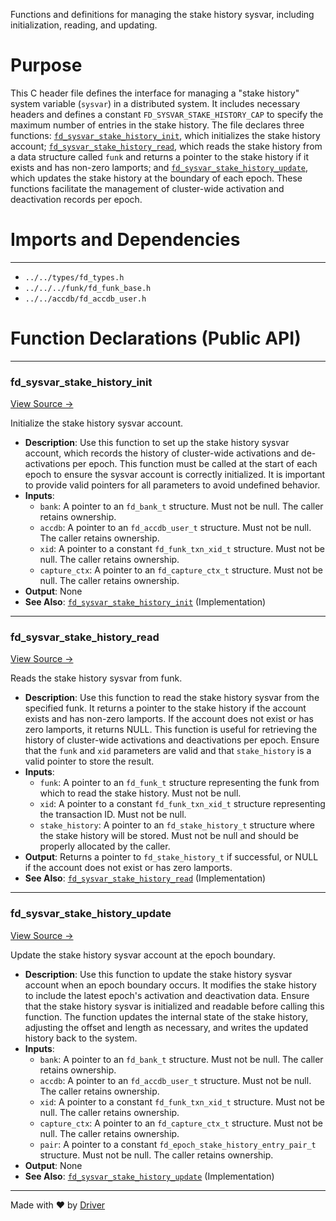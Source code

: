 <!--------------------------------------------------------------------------------->
<!-- IMPORTANT: This file is auto-generated by Driver (https://driver.ai). -------->
<!-- Manual edits may be overwritten on future commits. --------------------------->
<!--------------------------------------------------------------------------------->

Functions and definitions for managing the stake history sysvar, including initialization, reading, and updating.

# Purpose
This C header file defines the interface for managing a "stake history" system variable (`sysvar`) in a distributed system. It includes necessary headers and defines a constant `FD_SYSVAR_STAKE_HISTORY_CAP` to specify the maximum number of entries in the stake history. The file declares three functions: [`fd_sysvar_stake_history_init`](<#fd_sysvar_stake_history_init>), which initializes the stake history account; [`fd_sysvar_stake_history_read`](<#fd_sysvar_stake_history_read>), which reads the stake history from a data structure called `funk` and returns a pointer to the stake history if it exists and has non-zero lamports; and [`fd_sysvar_stake_history_update`](<#fd_sysvar_stake_history_update>), which updates the stake history at the boundary of each epoch. These functions facilitate the management of cluster-wide activation and deactivation records per epoch.
# Imports and Dependencies

---
- `../../types/fd_types.h`
- `../../../funk/fd_funk_base.h`
- `../../accdb/fd_accdb_user.h`


# Function Declarations (Public API)

---
### fd\_sysvar\_stake\_history\_init<!-- {{#callable_declaration:fd_sysvar_stake_history_init}} -->
[View Source →](<../../../../../../src/flamenco/runtime/sysvar/fd_sysvar_stake_history.h#L15>)

Initialize the stake history sysvar account.
- **Description**: Use this function to set up the stake history sysvar account, which records the history of cluster-wide activations and de-activations per epoch. This function must be called at the start of each epoch to ensure the sysvar account is correctly initialized. It is important to provide valid pointers for all parameters to avoid undefined behavior.
- **Inputs**:
    - `bank`: A pointer to an `fd_bank_t` structure. Must not be null. The caller retains ownership.
    - `accdb`: A pointer to an `fd_accdb_user_t` structure. Must not be null. The caller retains ownership.
    - `xid`: A pointer to a constant `fd_funk_txn_xid_t` structure. Must not be null. The caller retains ownership.
    - `capture_ctx`: A pointer to an `fd_capture_ctx_t` structure. Must not be null. The caller retains ownership.
- **Output**: None
- **See Also**: [`fd_sysvar_stake_history_init`](<fd_sysvar_stake_history.c.md#fd_sysvar_stake_history_init>)  (Implementation)


---
### fd\_sysvar\_stake\_history\_read<!-- {{#callable_declaration:fd_sysvar_stake_history_read}} -->
[View Source →](<../../../../../../src/flamenco/runtime/sysvar/fd_sysvar_stake_history.h#L30>)

Reads the stake history sysvar from funk.
- **Description**: Use this function to read the stake history sysvar from the specified funk. It returns a pointer to the stake history if the account exists and has non-zero lamports. If the account does not exist or has zero lamports, it returns NULL. This function is useful for retrieving the history of cluster-wide activations and deactivations per epoch. Ensure that the `funk` and `xid` parameters are valid and that `stake_history` is a valid pointer to store the result.
- **Inputs**:
    - `funk`: A pointer to an `fd_funk_t` structure representing the funk from which to read the stake history. Must not be null.
    - `xid`: A pointer to a constant `fd_funk_txn_xid_t` structure representing the transaction ID. Must not be null.
    - `stake_history`: A pointer to an `fd_stake_history_t` structure where the stake history will be stored. Must not be null and should be properly allocated by the caller.
- **Output**: Returns a pointer to `fd_stake_history_t` if successful, or NULL if the account does not exist or has zero lamports.
- **See Also**: [`fd_sysvar_stake_history_read`](<fd_sysvar_stake_history.c.md#fd_sysvar_stake_history_read>)  (Implementation)


---
### fd\_sysvar\_stake\_history\_update<!-- {{#callable_declaration:fd_sysvar_stake_history_update}} -->
[View Source →](<../../../../../../src/flamenco/runtime/sysvar/fd_sysvar_stake_history.h#L36>)

Update the stake history sysvar account at the epoch boundary.
- **Description**: Use this function to update the stake history sysvar account when an epoch boundary occurs. It modifies the stake history to include the latest epoch's activation and deactivation data. Ensure that the stake history sysvar is initialized and readable before calling this function. The function updates the internal state of the stake history, adjusting the offset and length as necessary, and writes the updated history back to the system.
- **Inputs**:
    - `bank`: A pointer to an `fd_bank_t` structure. Must not be null. The caller retains ownership.
    - `accdb`: A pointer to an `fd_accdb_user_t` structure. Must not be null. The caller retains ownership.
    - `xid`: A pointer to a constant `fd_funk_txn_xid_t` structure. Must not be null. The caller retains ownership.
    - `capture_ctx`: A pointer to an `fd_capture_ctx_t` structure. Must not be null. The caller retains ownership.
    - `pair`: A pointer to a constant `fd_epoch_stake_history_entry_pair_t` structure. Must not be null. The caller retains ownership.
- **Output**: None
- **See Also**: [`fd_sysvar_stake_history_update`](<fd_sysvar_stake_history.c.md#fd_sysvar_stake_history_update>)  (Implementation)



---
Made with ❤️ by [Driver](https://www.driver.ai/)